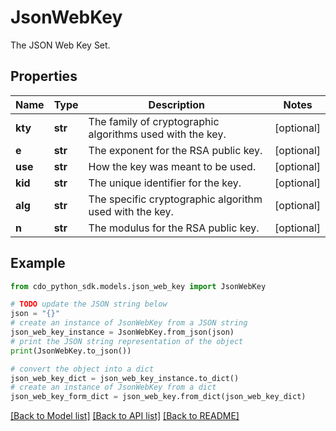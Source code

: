 # JsonWebKey

The JSON Web Key Set.

## Properties

Name | Type | Description | Notes
------------ | ------------- | ------------- | -------------
**kty** | **str** | The family of cryptographic algorithms used with the key. | [optional] 
**e** | **str** | The exponent for the RSA public key. | [optional] 
**use** | **str** | How the key was meant to be used. | [optional] 
**kid** | **str** | The unique identifier for the key. | [optional] 
**alg** | **str** | The specific cryptographic algorithm used with the key. | [optional] 
**n** | **str** | The modulus for the RSA public key. | [optional] 

## Example

```python
from cdo_python_sdk.models.json_web_key import JsonWebKey

# TODO update the JSON string below
json = "{}"
# create an instance of JsonWebKey from a JSON string
json_web_key_instance = JsonWebKey.from_json(json)
# print the JSON string representation of the object
print(JsonWebKey.to_json())

# convert the object into a dict
json_web_key_dict = json_web_key_instance.to_dict()
# create an instance of JsonWebKey from a dict
json_web_key_form_dict = json_web_key.from_dict(json_web_key_dict)
```
[[Back to Model list]](../README.md#documentation-for-models) [[Back to API list]](../README.md#documentation-for-api-endpoints) [[Back to README]](../README.md)


